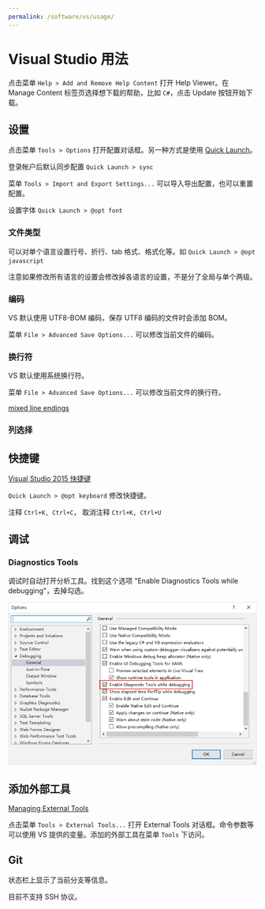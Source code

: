 ```yaml
---
permalink: /software/vs/usage/
---
```


# Visual Studio 用法

点击菜单 `Help > Add and Remove Help Content` 打开 Help Viewer。在 Manage Content 标签页选择想下载的帮助，比如 `C#`，点击 Update 按钮开始下载。

## 设置

点击菜单 `Tools > Options` 打开配置对话框。另一种方式是使用 [Quick Launch](https://msdn.microsoft.com/en-us/library/hh417697.aspx)。

登录帐户后默认同步配置 `Quick Launch > sync`

菜单 `Tools > Import and Export Settings...` 可以导入导出配置，也可以重置配置。

设置字体 `Quick Launch > @opt font`

### 文件类型

可以对单个语言设置行号、折行、tab 格式、格式化等。如 `Quick Launch > @opt javascript`

注意如果修改所有语言的设置会修改掉各语言的设置，不是分了全局与单个两级。

### 编码

VS 默认使用 UTF8-BOM 编码，保存 UTF8 编码的文件时会添加 BOM。

菜单 `File > Advanced Save Options...` 可以修改当前文件的编码。

### 换行符

VS 默认使用系统换行符。

菜单 `File > Advanced Save Options...` 可以修改当前文件的换行符。

[mixed line endings](http://www.adamtuliper.com/2015/10/stop-visual-studio-from-complaining.html)

### 列选择


## 快捷键

[Visual Studio 2015 快捷键](http://visualstudioshortcuts.com/2015/)

`Quick Launch > @opt keyboard` 修改快捷键。

注释 `Ctrl+K, Ctrl+C`， 取消注释  `Ctrl+K, Ctrl+U`

## 调试

### Diagnostics Tools

调试时自动打开分析工具。找到这个选项 "Enable Diagnostics Tools while debugging"，去掉勾选。

![](/uploads/vs/enable-diagnostics-tools.png)

## 添加外部工具

[Managing External Tools](https://msdn.microsoft.com/en-us/library/76712d27.aspx)

点击菜单 `Tools > External Tools...` 打开 External Tools 对话框。命令参数等可以使用 VS 提供的变量。添加的外部工具在菜单  `Tools` 下访问。

## Git

状态栏上显示了当前分支等信息。

目前不支持 SSH 协议。
